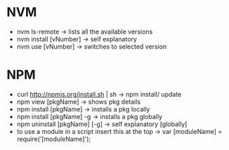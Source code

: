 # NVM

* nvm ls-remote -> lists all the available versions
* nvm install [vNumber] -> self explanatory
* nvm use [vNumber] -> switches to selected version

# NPM

* curl http://npmjs.org/install.sh | sh -> npm install/ update
* npm view [pkgName] -> shows pkg details
* npm install [pkgName] -> installs a pkg locally
* npm install [pkgName] -g -> installs a pkg globally
* npm uninstall [pkgName] [-g] -> self explanatory [globally]
* to use a module in a script insert this at the top -> var [moduleName] = require('[moduleName]');

